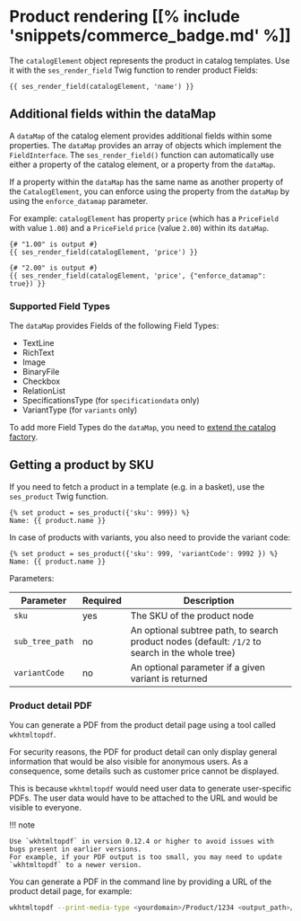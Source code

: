 # Product rendering [[% include 'snippets/commerce_badge.md' %]]

The `catalogElement` object represents the product in catalog templates.
Use it with the `ses_render_field` Twig function to render product Fields:

``` html+twig
{{ ses_render_field(catalogElement, 'name') }}
```

## Additional fields within the dataMap

A `dataMap` of the catalog element provides additional fields within some properties.
The `dataMap` provides an array of objects which implement the `FieldInterface`.
The `ses_render_field()` function can automatically use either a property of the catalog element, or a property from the `dataMap`.

If a property within the `dataMap` has the same name as another property of the `CatalogElement`,
you can enforce using the property from the `dataMap` by using the `enforce_datamap` parameter.

For example: `catalogElement` has property `price` (which has a `PriceField` with value `1.00`) and a `PriceField` `price` (value `2.00`) within its `dataMap`.

``` html+twig
{# "1.00" is output #}
{{ ses_render_field(catalogElement, 'price') }}
 
{# "2.00" is output #}
{{ ses_render_field(catalogElement, 'price', {"enforce_datamap": true}) }}
```

### Supported Field Types

The `dataMap` provides Fields of the following Field Types:

- TextLine
- RichText
- Image
- BinaryFile
- Checkbox
- RelationList
- SpecificationsType (for `specificationdata` only)
- VariantType (for `variants` only)

To add more Field Types do the `dataMap`, you need to [extend the catalog factory](catalog_api/extending_a_catalogfactory.md).

## Getting a product by SKU

If you need to fetch a product in a template (e.g. in a basket), use the `ses_product` Twig function.

``` html+twig
{% set product = ses_product({'sku': 999}) %}
Name: {{ product.name }}
```
In case of products with variants, you also need to provide the variant code:

``` html+twig
{% set product = ses_product({'sku': 999, 'variantCode': 9992 }) %}
Name: {{ product.name }}
```

Parameters:

|Parameter|Required|Description|
|--- |--- |--- |
|`sku`|yes|The SKU of the product node|
|`sub_tree_path`|no|An optional subtree path, to search product nodes (default: `/1/2` to search in the whole tree)|
|`variantCode`|no|An optional parameter if a given variant is returned|


### Product detail PDF

You can generate a PDF from the product detail page using a tool called `wkhtmltopdf`.
 
For security reasons, the PDF for product detail can only display general information
that would be also visible for anonymous users.
As a consequence, some details such as customer price cannot be displayed.
    
This is because `wkhtmltopdf` would need user data to generate user-specific PDFs.
The user data would have to be attached to the URL and would be visible to everyone.  

!!! note

    Use `wkhtmltopdf` in version 0.12.4 or higher to avoid issues with bugs present in earlier versions.
    For example, if your PDF output is too small, you may need to update `wkhtmltopdf` to a newer version. 

You can generate a PDF in the command line by providing a URL of the product detail page, for example:

``` bash
wkhtmltopdf --print-media-type <yourdomain>/Product/1234 <output_path>/product-detail.pdf
```

